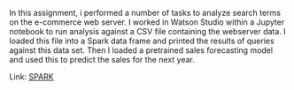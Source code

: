 In this assignment, i performed a number of tasks to analyze search terms on the e-commerce web server. 
I worked in Watson Studio within a Jupyter notebook to run analysis against a CSV 
file containing the webserver data. 
I loaded this file into a Spark data frame and printed the results of queries against this data set. 
Then I loaded a pretrained sales forecasting model and used this to predict the sales for the next year. 

Link: [SPARK](https://github.com/san089/Udacity-Data-Engineering-Projects/tree/master/Data_Modeling_with_Postgres)


